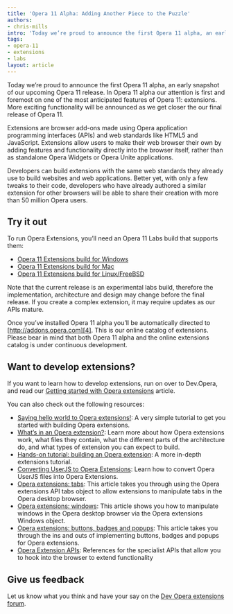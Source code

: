 ```yaml
---
title: 'Opera 11 Alpha: Adding Another Piece to the Puzzle'
authors:
- chris-mills
intro: 'Today we’re proud to announce the first Opera 11 alpha, an early snapshot of our upcoming Opera 11 release. In Opera 11 alpha our attention is first and foremost on one of the most anticipated features of Opera 11: extensions. More exciting functionality will be announced as we get closer the our final release of Opera 11.'
tags:
- opera-11
- extensions
- labs
layout: article
---
```


Today we’re proud to announce the first Opera 11 alpha, an early snapshot of our upcoming Opera 11 release. In Opera 11 alpha our attention is first and foremost on one of the most anticipated features of Opera 11: extensions. More exciting functionality will be announced as we get closer the our final release of Opera 11.

Extensions are browser add-ons made using Opera application programming interfaces (APIs) and web standards like HTML5 and JavaScript. Extensions allow users to make their web browser their own by adding features and functionality directly into the browser itself, rather than as standalone Opera Widgets or Opera Unite applications.

Developers can build extensions with the same web standards they already use to build websites and web applications. Better yet, with only a few tweaks to their code, developers who have already authored a similar extension for other browsers will be able to share their creation with more than 50 million Opera users.

## Try it out

To run Opera Extensions, you’ll need an Opera 11 Labs build that supports them:

- [Opera 11 Extensions build for Windows][1]
- [Opera 11 Extensions build for Mac][2]
- [Opera 11 Extensions build for Linux/FreeBSD][3]

[1]: http://www.opera.com/download/get.pl?id=33277&location=270&thanks=true&sub=true
[2]: http://www.opera.com/download/get.pl?id=33278&location=270&thanks=true&sub=true
[3]: http://snapshot.opera.com/unix/alpha1-with-extensions_11.00-1029/

Note that the current release is an experimental labs build, therefore the implementation, architecture and design may change before the final release. If you create a complex extension, it may require updates as our APIs mature.

Once you’ve installed Opera 11 alpha you’ll be automatically directed to [http://addons.opera.com][4]. This is our online catalog of extensions. Please bear in mind that both Opera 11 alpha and the online extensions catalog is under continuous development.

[4]: http://addons.labs.opera.com

## Want to develop extensions?

If you want to learn how to develop extensions, run on over to Dev.Opera, and read our [Getting started with Opera extensions][5] article.

[5]: /articles/getting-started-with-opera-extensions/

You can also check out the following resources:

- [Saying hello world to Opera extensions!][6]: A very simple tutorial to get you started with building Opera extensions.
- [What’s in an Opera extension?][7]: Learn more about how Opera extensions work, what files they contain, what the different parts of the architecture do, and what types of extension you can expect to build.
- [Hands-on tutorial: building an Opera extension][8]: A more in-depth extensions tutorial.
- [Converting UserJS to Opera Extensions][9]: Learn how to convert Opera UserJS files into Opera Extensions.
- [Opera extensions: tabs][10]: This article takes you through using the Opera extensions API tabs object to allow extensions to manipulate tabs in the Opera desktop browser.
- [Opera extensions: windows][11]: This article shows you how to manipulate windows in the Opera desktop browser via the Opera extensions Windows object.
- [Opera extensions: buttons, badges and popups][12]: This article takes you through the ins and outs of implementing buttons, badges and popups for Opera extensions.
- [Opera Extension APIs][13]: References for the specialist APIs that allow you to hook into the browser to extend functionality

[6]: /articles/opera-extensions-hello-world/
[7]: /articles/whats-in-an-opera-extension/
[8]: /articles/hands-on-building-an-opera-extension/
[9]: /articles/converting-userjs-to-extensions/
[10]: /articles/opera-extensions-tabs/
[11]: /articles/opera-extensions-windows/
[12]: /articles/opera-extensions-buttons-badges-and-popups/
[13]: http://labs.opera.com/extensions-api/

## Give us feedback

Let us know what you think and have your say on the [Dev Opera extensions forum][14].

[14]: http://my.opera.com/community/forums/forum.dml?id=42202